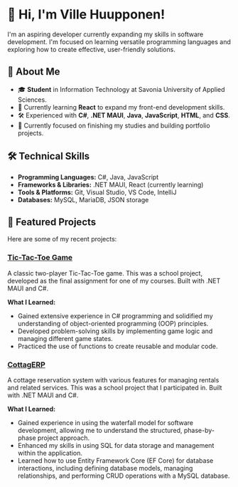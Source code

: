 # 👋 Hi, I'm Ville Huupponen!

I'm an aspiring developer currently expanding my skills in software development. I'm focused on learning versatile programming languages and exploring how to create effective, user-friendly solutions.

## 💼 About Me
- 🎓 **Student** in Information Technology at Savonia University of Applied Sciences.
- 🌱 Currently learning **React** to expand my front-end development skills.
- 🛠️ Experienced with **C#**, **.NET MAUI**, **Java**, **JavaScript**, **HTML**, and **CSS**.
- 🔭 Currently focused on finishing my studies and building portfolio projects.

## 🛠️ Technical Skills
- **Programming Languages:** C#, Java, JavaScript
- **Frameworks & Libraries:** .NET MAUI, React (currently learning)
- **Tools & Platforms:** Git, Visual Studio, VS Code, IntelliJ
- **Databases:** MySQL, MariaDB, JSON storage

## 📂 Featured Projects
Here are some of my recent projects:

### [Tic-Tac-Toe Game](https://github.com/VilleHuupponen/tictactoe-showcase)
A classic two-player Tic-Tac-Toe game. This was a school project, developed as the final assignment for one of my courses. Built with .NET MAUI and C#.  

**What I Learned:**
- Gained extensive experience in C# programming and solidified my understanding of object-oriented programming (OOP) principles.
- Developed problem-solving skills by implementing game logic and managing different game states.
- Practiced the use of functions to create reusable and modular code.

### [CottagERP](https://github.com/AnssiKi/ohj1v0.1)
A cottage reservation system with various features for managing rentals and related services. This was a school project that I participated in. Built with .NET MAUI and C#.

**What I Learned:**
- Gained experience in using the waterfall model for software development, allowing me to understand the structured, phase-by-phase project approach.
- Enhanced my skills in using SQL for data storage and management within the application.
- Learned how to use Entity Framework Core (EF Core) for database interactions, including defining database models, managing relationships, and performing CRUD operations with a MySQL database.
